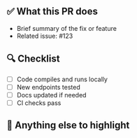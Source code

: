 ## ✅ What this PR does

- Brief summary of the fix or feature
- Related issue: #123

## 🔍 Checklist

- [ ] Code compiles and runs locally
- [ ] New endpoints tested
- [ ] Docs updated if needed
- [ ] CI checks pass

## 📢 Anything else to highlight
